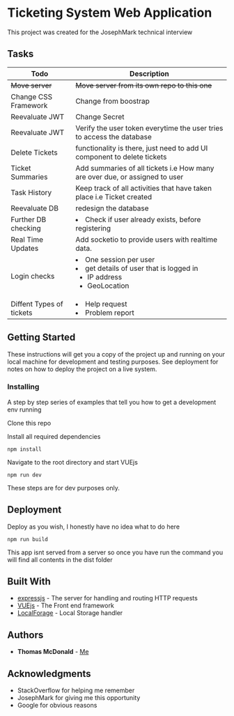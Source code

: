 # Ticketing System Web Application

This project was created for the JosephMark technical interview

## Tasks

| Todo             | Description                                                             |
|------------------|-------------------------------------------------------------------------|
| ~~Move server~~ |   ~~Move server from its own repo to this one~~                         |
| Change CSS Framework | Change from boostrap  |
| Reevaluate JWT   | Change Secret                                                           |
| Reevaluate JWT   | Verify the user token everytime the user tries to access the database   |
| Delete Tickets   | functionality is there, just need to add UI component to delete tickets |
| Ticket Summaries | Add summaries of all tickets i.e How many are over due, or assigned to user |
| Task History     | Keep track of all activities that have taken place i.e Ticket created |
| Reevaluate DB | redesign the database |
| Further DB checking | <li>Check if user already exists, before registering</li> |
| Real Time Updates | Add socketio to provide users with realtime data.                       |
| Login checks | <li>One session per user</li><li>get details of user that is logged in <ul><li>IP address</li><li>GeoLocation</li></ul></li>|
| Diffent Types of tickets | <li>Help request</li><li>Problem report</li>    |



## Getting Started

These instructions will get you a copy of the project up and running on your local machine for development and testing purposes. See deployment for notes on how to deploy the project on a live system.

### Installing

A step by step series of examples that tell you how to get a development env running

Clone this repo

Install all required dependencies
```
npm install
```
Navigate to the root directory and start VUEjs
```
npm run dev
```
These steps are for dev purposes only.

## Deployment

Deploy as you wish, I honestly have no idea what to do here
```
npm run build
```
This app isnt served from a server so once you have run the command you will find all contents in the dist folder


## Built With

- [expressjs](https://github.com/expressjs/express) - The server for handling and routing HTTP requests
- [VUEjs](https://vuejs.org/) - The Front end framework
- [LocalForage](https://github.com/localForage/localForage) - Local Storage handler



## Authors

* **Thomas McDonald** - [Me](http://thomasmcdonald.id.au)


## Acknowledgments

* StackOverflow for helping me remember
* JosephMark for giving me this opportunity
* Google for obvious reasons
